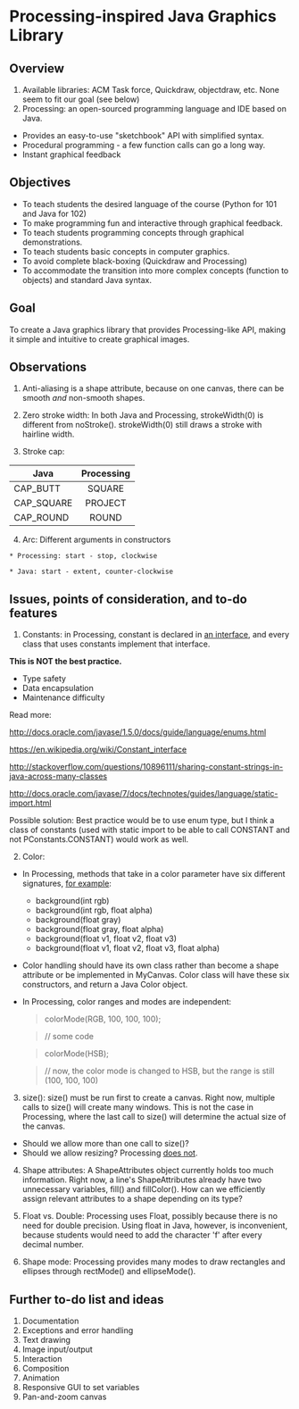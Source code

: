 Processing-inspired Java Graphics Library
==========================================


Overview
------
1. Available libraries: ACM Task force, Quickdraw, objectdraw, etc. None seem to fit our goal (see below)
2. Processing: an open-sourced programming language and IDE based on Java.
  * Provides an easy-to-use "sketchbook" API with simplified syntax.
  * Procedural programming - a few function calls can go a long way.
  * Instant graphical feedback

Objectives
------
- To teach students the desired language of the course (Python for 101 and Java for 102)
- To make programming fun and interactive through graphical feedback.
- To teach students programming concepts through graphical demonstrations.
- To teach students basic concepts in computer graphics.
- To avoid complete black-boxing (Quickdraw and Processing)
- To accommodate the transition into more complex concepts (function to
objects) and standard Java syntax.

Goal
------
To create a Java graphics library that provides Processing-like API, making it simple and intuitive to create graphical images.


Observations
--------
  1. Anti-aliasing is a shape attribute, because on one canvas, there can be
smooth _and_ non-smooth shapes.

  2. Zero stroke width: In both Java and Processing, strokeWidth(0) is different
from noStroke(). strokeWidth(0) still draws a stroke with hairline width.

  3. Stroke cap:

| Java          | Processing   |
| ------------- |:-------------:|
| CAP_BUTT      | SQUARE       |
| CAP_SQUARE    | PROJECT      |
| CAP_ROUND     | ROUND        |

  4. Arc: Different arguments in constructors

    * Processing: start - stop, clockwise

    * Java: start - extent, counter-clockwise

Issues, points of consideration, and to-do features
------
1. Constants: in Processing, constant is declared in [an interface], and
every class that uses constants implement that interface.

  **This is NOT the best practice.**

  * Type safety
  * Data encapsulation
  * Maintenance difficulty

  Read more:

  http://docs.oracle.com/javase/1.5.0/docs/guide/language/enums.html

  https://en.wikipedia.org/wiki/Constant_interface

  http://stackoverflow.com/questions/10896111/sharing-constant-strings-in-java-across-many-classes

  http://docs.oracle.com/javase/7/docs/technotes/guides/language/static-import.html

  Possible solution: Best practice would be to use enum type, but I think a class of constants (used with static import to be able to call CONSTANT and not PConstants.CONSTANT) would work as well.

2. Color:
  - In Processing, methods that take in a color parameter have six different signatures, [for example]:
    * background(int rgb)
    * background(int rgb, float alpha)
    * background(float gray)
    * background(float gray, float alpha)
    * background(float v1, float v2, float v3)
    * background(float v1, float v2, float v3, float alpha)
  - Color handling should have its own class rather than become a shape
  attribute or be implemented in MyCanvas. Color class will have these six
  constructors, and return a Java Color object.
  - In Processing, color ranges and modes are independent:

    > colorMode(RGB, 100, 100, 100);

    > // some code

    > colorMode(HSB);

    > // now, the color mode is changed to HSB, but the range is still
    (100, 100, 100)

3. size(): size() must be run first to create a canvas. Right now, multiple calls to size() will create many windows. This is not the case in Processing, where the last call to size() will determine the actual size of the canvas.

  * Should we allow more than one call to size()?
  * Should we allow resizing? Processing [does not].

4. Shape attributes: A ShapeAttributes object currently holds too much
 information. Right now, a line's ShapeAttributes already have two unnecessary variables, fill() and fillColor(). How can we efficiently assign relevant attributes to a shape depending on its type?

5. Float vs. Double: Processing uses Float, possibly because there is no need for double precision. Using float in Java, however, is inconvenient, because students would need to add the character 'f' after every decimal number.

6. Shape mode: Processing provides many modes to draw rectangles and ellipses through rectMode() and ellipseMode().

Further to-do list and ideas
-----------------
1. Documentation
2. Exceptions and error handling
3. Text drawing
4. Image input/output
5. Interaction
6. Composition
7. Animation
8. Responsive GUI to set variables
9. Pan-and-zoom canvas

[an interface]: https://github.com/processing/processing/blob/bd7638ec0acf3e4ee911fcf72405942517756775/core/src/processing/core/PConstants.java
[does not]: http://stackoverflow.com/questions/17081359/how-to-automatically-let-a-sketch-done-in-processing-resize-when-you-resize-a-r
[for example]: https://processing.org/reference/background_.html
